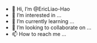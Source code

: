 - 👋 Hi, I’m @EricLiao-Hao
- 👀 I’m interested in ...
- 🌱 I’m currently learning ...
- 💞️ I’m looking to collaborate on ...
- 📫 How to reach me ...

<!---
EricLiao-Hao/EricLiao-Hao is a ✨ special ✨ repository because its `README.md` (this file) appears on your GitHub profile.
You can click the Preview link to take a look at your changes.
--->
